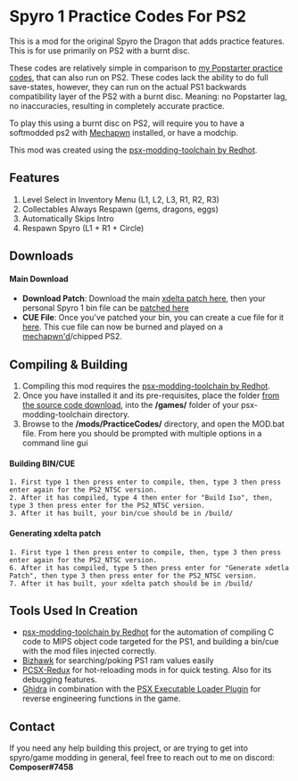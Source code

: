 

# Spyro 1 Practice Codes For PS2

This is a mod for the original Spyro the Dragon that adds practice features. This is for use primarily on PS2 with a burnt disc. 

These codes are relatively simple in comparison to [my Popstarter practice codes](https://discord.gg/rm4ZnjzeZR), that can also run on PS2. These codes lack the ability to do full save-states, however, they can run on the actual PS1 backwards compatibility layer of the PS2 with a burnt disc. Meaning: no Popstarter lag, no inaccuracies, resulting in completely accurate practice.

To play this using a burnt disc on PS2, will require you to have a softmodded ps2 with [Mechapwn](https://github.com/MechaResearch/MechaPwn) installed, or have a modchip.

This mod was created using the [psx-modding-toolchain by Redhot](https://github.com/mateusfavarin/psx-modding-toolchain). 

## Features
1. Level Select in Inventory Menu (L1, L2, L3, R1, R2, R3)
2. Collectables Always Respawn (gems, dragons, eggs)
3. Automatically Skips Intro
4. Respawn Spyro (L1 + R1 + Circle)

## Downloads
#### Main Download
 -  **Download Patch**: Download the main [xdelta patch here](https://github.com/C0mposer/Spyro-1-Practice-Codes/releases/download/release1/spyro1_PracticeCodes.xdelta), then your personal Spyro 1 bin file can be [patched here](https://hack64.net/tools/patcher.php)
 -  **CUE File**: Once you've patched your bin,  you can create a cue file for it [here](https://www.duckstation.org/cue-maker/). This cue file can now be burned and played on a [mechapwn'd](https://github.com/MechaResearch/MechaPwn)/chipped PS2.


## Compiling & Building

1. Compiling this mod requires the [psx-modding-toolchain by Redhot](https://github.com/mateusfavarin/psx-modding-toolchain). 
2. Once you have installed it and its pre-requisites, place the folder [from the source code download](https://github.com/C0mposer/Spyro-1-Practice-Codes/archive/refs/heads/master.zip), into the **/games/** folder of your psx-modding-toolchain directory.
3. Browse to the **/mods/PracticeCodes/** directory, and open the MOD.bat file. From here you should be prompted with multiple options in a command line gui

#### Building BIN/CUE
	
	1. First type 1 then press enter to compile, then, type 3 then press enter again for the PS2_NTSC version.
	2. After it has compiled, type 4 then enter for "Build Iso", then, type 3 then press enter for the PS2_NTSC version.
	3. After it has built, your bin/cue should be in /build/

#### Generating xdelta patch
	
	1. First type 1 then press enter to compile, then, type 3 then press enter again for the PS2_NTSC version.
	6. After it has compiled, type 5 then press enter for "Generate xdetla Patch", then type 3 then press enter for the PS2_NTSC version.
	7. After it has built, your xdelta patch should be in /build/
	

## Tools Used In Creation

 - [psx-modding-toolchain by Redhot](https://github.com/mateusfavarin/psx-modding-toolchain) for the automation of compiling C code to MIPS object code targeted for the PS1, and building a bin/cue with the mod files injected correctly.
 - [Bizhawk](https://github.com/TASEmulators/BizHawk) for searching/poking PS1 ram values easily
 - [PCSX-Redux](https://github.com/grumpycoders/pcsx-redux/) for hot-reloading mods in for quick testing. Also for its debugging features.
 - [Ghidra](https://github.com/NationalSecurityAgency/ghidra) in combination with the [PSX Executable Loader Plugin](https://github.com/lab313ru/ghidra_psx_ldr) for reverse engineering functions in the game.

## Contact

If you need any help building this project, or are trying to get into spyro/game modding in general, feel free to reach out to me on discord: **Composer#7458**
